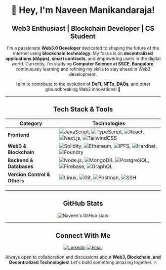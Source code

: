 <div align="center">
  
# 🚀 Hey, I'm Naveen Manikandaraja!

## Web3 Enthusiast | Blockchain Developer | CS Student 

I'm a passionate **Web3.0 Developer** dedicated to shaping the future of the internet using **blockchain technology**. My focus is on **decentralized applications (dApps), smart contracts**, and empowering users in the digital world. Currently, I'm studying **Computer Science at SSCE, Bangalore**, continuously learning and refining my skills to stay ahead in Web3 development. 

I aim to contribute to the evolution of **DeFi, NFTs, DAOs**, and other groundbreaking Web3 innovations! 🚀

---

## Tech Stack & Tools

| Category        | Technologies |
|---------------|--------------------------------------------------------|
| **Frontend** | ![JavaScript](https://img.shields.io/badge/-JavaScript-F7DF1E?style=flat-square&logo=javascript&logoColor=black), ![TypeScript](https://img.shields.io/badge/-TypeScript-3178C6?style=flat-square&logo=typescript&logoColor=white), ![React](https://img.shields.io/badge/-React-61DAFB?style=flat-square&logo=react&logoColor=black), ![Next.js](https://img.shields.io/badge/-Next.js-000000?style=flat-square&logo=nextdotjs&logoColor=white), ![TailwindCSS](https://img.shields.io/badge/-TailwindCSS-38B2AC?style=flat-square&logo=tailwind-css&logoColor=white) |
| **Web3 & Blockchain** | ![Solidity](https://img.shields.io/badge/-Solidity-363636?style=flat-square&logo=solidity&logoColor=white), ![Ethereum](https://img.shields.io/badge/-Ethereum-3C3C3D?style=flat-square&logo=ethereum&logoColor=white), ![IPFS](https://img.shields.io/badge/-IPFS-65C2CB?style=flat-square&logo=ipfs&logoColor=white), ![Hardhat](https://img.shields.io/badge/-Hardhat-FCC624?style=flat-square&logo=hardhat&logoColor=black), ![Foundry](https://img.shields.io/badge/-Foundry-5C2D91?style=flat-square&logo=foundry&logoColor=white) |
| **Backend & Databases** | ![Node.js](https://img.shields.io/badge/-Node.js-339933?style=flat-square&logo=node.js&logoColor=white), ![MongoDB](https://img.shields.io/badge/-MongoDB-47A248?style=flat-square&logo=mongodb&logoColor=white), ![PostgreSQL](https://img.shields.io/badge/-PostgreSQL-336791?style=flat-square&logo=postgresql&logoColor=white), ![Firebase](https://img.shields.io/badge/-Firebase-FFCA28?style=flat-square&logo=firebase&logoColor=black), ![GraphQL](https://img.shields.io/badge/-GraphQL-E10098?style=flat-square&logo=graphql&logoColor=white) |
| **Version Control & Others** | ![Linux](https://img.shields.io/badge/-Linux-FCC624?style=flat-square&logo=linux&logoColor=black), ![Git](https://img.shields.io/badge/-Git-F05032?style=flat-square&logo=git&logoColor=white), ![Postman](https://img.shields.io/badge/-Postman-FF6C37?style=flat-square&logo=postman&logoColor=white), ![SSH](https://img.shields.io/badge/-SSH-2C2C2C?style=flat-square&logo=gnome-terminal&logoColor=white) |

---

## GitHub Stats
![Naveen's GitHub stats](https://github-readme-stats.vercel.app/api?username=naveen-2111-dev&show_icons=true&theme=radical)

---

## Connect With Me
[![LinkedIn](https://img.shields.io/badge/-LinkedIn-0077B5?style=flat-square&logo=linkedin&logoColor=white)](https://www.linkedin.com/in/naveen-rajan-m-60361a259) [![Email](https://img.shields.io/badge/-Email-D14836?style=flat-square&logo=gmail&logoColor=white)](mailto:dev.naveen.rajan.m@gmail.com)

Always open to collaboration and discussions about **Web3, Blockchain, and Decentralized Technologies!** Let's build something amazing together. 🔥
</div>
